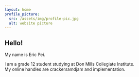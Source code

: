 ```yaml
---
layout: home
profile_picture:
  src: /assets/img/profile-pic.jpg
  alt: website picture
---
```


<h2>Hello!</h2>

<p>
	My name is Eric Pei.
</p>

<p>
	I am a grade 12 student studying at Don Mills Collegiate Institute.
<br>
	My online handles are crackersamdjam and implementation.
</p>
